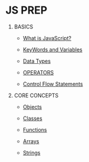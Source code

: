 # JS PREP

1. BASICS

   - [What is JavaScript?](basics/javascript.md)

   - [KeyWords and Variables](basics/keywords_and_variables.md)

   - [Data Types](basics/data_types.md)

   - [OPERATORS](basics/operators.md)

   - [Control Flow Statements](basics/control_flow.md)

2. CORE CONCEPTS

   - [Objects](core/objects.md)

   - [Classes](core/classes.md)

   - [Functions](core/functions.md)

   - [Arrays](core/arrays.md)

   - [Strings](core/string.md)
